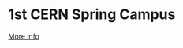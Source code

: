 1st CERN Spring Campus
==================

[More info](https://indico.cern.ch/event/276139/overview)
